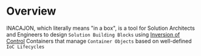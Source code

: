 # Overview

INACAJON, which literally means "in a box", is a tool for Solution Architects and Engineers to design `Solution Building Blocks` using [Inversion of Control](https://en.wikipedia.org/wiki/Inversion_of_control) Containers that manage `Container Objects` based on well-defined `IoC Lifecycles`
 
